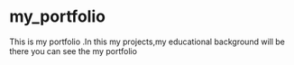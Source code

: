 # my_portfolio
This is my portfolio .In this my projects,my educational background will be there you can see the my portfolio

